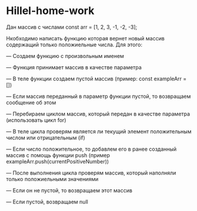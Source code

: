 # Hillel-home-work
Дан массив с числами const arr = [1, 2, 3, -1, -2, -3];

Нкобходимо написать функцию которая вернет новый массив содержащий только положиельные числа. Для этого:

— Создаем функцию с произвольным именем

— Функция принимает массив в качестве параметра

— В теле функции создаем пустой массив (пример: const exampleArr = [])

— Если массив переданный в параметр функции пустой, то возвращаем сообщение об этом

— Перебираем циклом массив, который передан в качестве параметра (использовать цикл for)

— В теле цикла проверям является ли текущий элемент положительным числом или отрицательным (if)

— Если число положительное, то добавлем его в ранее созданный массив с помощь функции push (пример exampleArr.push(currentPositiveNumber))

— После выполнения цикла проверям массив, который наполняли только положиельными значениями

— Если он не пустой, то возвращаем этот массив

— Если пустой, возвращаем null